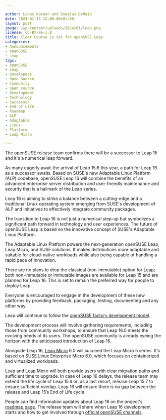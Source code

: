 ```yaml
---

author: Lubos Kocman and Douglas DeMaio
date: 2024-01-15 12:00:00+01:00
layout: post
image: /wp-content/uploads/2024/01/leap.png
license: CC-BY-SA-3.0
title: Clear Course is Set for openSUSE Leap
categories:
- Announcements
- openSUSE
- Leap
tags:
- openSUSE
- Leap
- Developers
- Open Source
- Community
- open source
- Development
- Technology
- Successor
- End of Life
- Roadmap
- ALP
- Adaptable
- Linux
- Platform
- Leap Micro

---
```


The openSUSE release team confirms there will be a successor to Leap 15 and it's a numerical leap forward.

As many eagerly await the arrival of Leap 15.6 this year, a path for Leap 16 as a successor awaits. Based on SUSE's new Adaptable Linux Platform (ALP) codebase, openSUSE Leap 16 will combine the benefits of an advanced enterprise server distribution and user-friendly maintenance and security that is a hallmark of the Leap series. 

Leap 16 is aiming to strike a balance between a cutting-edge and a traditional Linux operating system emerging from SUSE's development of ALP and initiatives to effectively integrate community packages.

The transition to Leap 16 is not just a numerical step-up but symbolizes a significant path forward in technology and user experiences. The future of openSUSE Leap is based on the innovative concept of SUSE's Adaptable Linux Platform.

The Adaptable Linux Platform powers the next-generation openSUSE Leap, Leap Micro, and SUSE solutions. It makes distributions more adaptable and suitable for cloud-native workloads while also being capable of handling a rapid pace of innovation. 

There are no plans to drop the classical (non-immutable) option for Leap; both non-immutable or immutable images are available for Leap 15 and are planned for Leap 16. This is set to remain the preferred way for people to deploy Leap.

Everyone is encouraged to engage in the development of these new platforms by providing feedback, packaging, testing, documenting and any other way. 

Leap will continue to follow the [openSUSE factory development model](https://en.opensuse.org/openSUSE:Factory_development_model). 

The development process will involve gathering requirements, including those from community workshops, to ensure that Leap 16.0 meets the evolving needs of its users​​. The openSUSE community is already eyeing the horizon with the anticipated introduction of Leap 16. 

Alongside Leap 16, [Leap Micro](https://get.opensuse.org/leapmicro/) 6.0 will succeed the Leap Micro 5 series. It's based on SUSE Linux Enterprise Micro 6.0, which focuses on containerized and virtualized workloads.

Leap and Leap Micro will both provide users with clear migration paths and sufficient time to upgrade. In case of Leap 16 delays, the release team may extend the life cycle of Leap 15.6 or, as a last resort, release Leap 15.7 to ensure sufficient overlap. Leap 16 will ensure there is no gap between the release and Leap 15’s End of Life cycle.

People can find information updates about Leap 16 on the project's [roadmap page](https://en.opensuse.org/openSUSE:Roadmap). The release team will share when Leap 16 development starts and how to get involved through [official openSUSE channels](https://en.opensuse.org/openSUSE:Communication_channels). 

<meta name="openSUSE, Developers, sysadmin, user, Open Source, successor, roadmap, Leap, developer, Adaptable Linux Platform, ALP, Leap Micro" content="HTML,CSS,XML,JavaScript">
